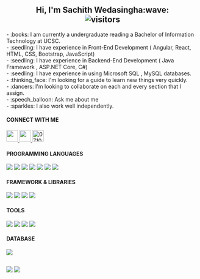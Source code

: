 <p>
  <h2 align="center">
    <b>Hi, I'm Sachith Wedasingha:wave:</b> <br>
    <img align="center" alt="visitors" src="https://gpvc.arturio.dev/RanasingheTKSA" />
  </h2>
</p>
- :books: I am currently a undergraduate reading a Bachelor of Information Technology at UCSC.<br>
- :seedling: I have  experience in Front-End Development ( Angular, React, HTML, CSS, Bootstrap, JavaScript)<br>
- :seedling: I have  experience in Backend-End Development ( Java Framework , ASP.NET Core, C#)<br>
- :seedling: I have experience in using Microsoft SQL , MySQL databases.<br>
- :thinking_face: I'm looking for a guide to  learn new things very quickly.<br>
- :dancers: I'm looking to collaborate on each and every section that I assign.<br>
- :speech_balloon: Ask me about me<br>
- :sparkles: I also work well independently.<br>
<h4 align="left">CONNECT WITH ME</h4>
<p align='left'>
  <a href="https://www.linkedin.com/in/sachith-wedasingha-129485134/">
    <img height="30" src="https://github.com/WaylonWalker/WaylonWalker/blob/main/icon/linkedin.png?raw=true">
  </a>
  <a href="live:.cid.73f5f4c191799f61">
    <img height="30" src="https://raw.githubusercontent.com/rahuldkjain/github-profile-readme-generator/master/src/images/icons/Social/skype.svg">
  </a>
  <a href="https://web.whatsapp.com/">
    <img
        height="30"
        alt="0710458089"
        src="https://raw.githubusercontent.com/rahuldkjain/github-profile-readme-generator/master/src/images/icons/Social/whatsapp.svg">
 </a>
</p>
<h4 align="left">PROGRAMMING LANGUAGES</h4>
<p>
  <img src="https://img.shields.io/badge/Java-ED8B00?style=for-the-badge&logo=java&logoColor=white" />
  <img src="https://img.shields.io/badge/HTML5-E34F26?style=for-the-badge&logo=html5&logoColor=white" />
  <img src="https://img.shields.io/badge/CSS3-1572B6?style=for-the-badge&logo=css3&logoColor=white" />
  <img src="https://img.shields.io/badge/JavaScript-323330?style=for-the-badge&logo=javascript&logoColor=F7DF1E" />
  <img src="https://img.shields.io/badge/C-00599C?style=for-the-badge&logo=c&logoColor=white" />
  <img src="https://img.shields.io/badge/C%2B%2B-00599C?style=for-the-badge&logo=c%2B%2B&logoColor=white" />
  <img src="https://img.shields.io/badge/C%23-239120?style=for-the-badge&logo=c-sharp&logoColor=white" /
  <img src="https://img.shields.io/badge/PHP-777BB4?style=for-the-badge&logo=php&logoColor=white" />
</p>
<h4 aling="left">FRAMEWORK & LIBRARIES</h4>
<p>
  <img src="https://img.shields.io/badge/.NET-512BD4?style=for-the-badge&logo=dotnet&logoColor=white" />
  <img src="https://img.shields.io/badge/React-20232A?style=for-the-badge&logo=react&logoColor=61DAFB" />
  <img src="https://img.shields.io/badge/Bootstrap-563D7C?style=for-the-badge&logo=bootstrap&logoColor=white" />
  <img src="https://img.shields.io/badge/jQuery-0769AD?style=for-the-badge&logo=jquery&logoColor=white" />
</p>
<h4 aling="left">TOOLS</h4>
<p>
  <img src="https://img.shields.io/badge/Visual_Studio-5C2D91?style=for-the-badge&logo=visual%20studio&logoColor=white" />
  <img src="https://img.shields.io/badge/Visual_Studio_Code-0078D4?style=for-the-badge&logo=visual%20studio%20code&logoColor=white" />
  <img src="https://img.shields.io/badge/Eclipse-2C2255?style=for-the-badge&logo=eclipse&logoColor=white" />
  <img src="https://img.shields.io/badge/Intellij-20232A?style=for-the-badge&logo=intellij&logoColor=61DAFB" />
</p>
<h4 align="left">DATABASE</h4>
<p>
  <img src="https://img.shields.io/badge/MySQL-00000F?style=for-the-badge&logo=mysql&logoColor=white" />
</p>
<p>
  <h2 align="center">
    <b></b>
  </h2>
</p>
<img src = "https://github-readme-stats.vercel.app/api?username=SachithWedasingha&show_icons=true&theme=dark">
<img src = "https://github-readme-stats.vercel.app/api/top-langs/?username=SachithWedasingha&layout=compact)](https://github.com/RanasingheTKSA/github-readme-stats&theme=dark">
